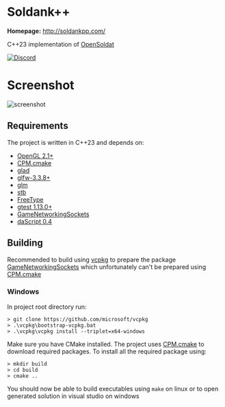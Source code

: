 # Soldank++
**Homepage:** http://soldankpp.com/

C++23 implementation of [OpenSoldat](https://github.com/opensoldat/opensoldat)

[![Discord](https://img.shields.io/discord/1224452056245600417.svg?label=Discord&logo=Discord&colorB=7289da&style=for-the-badge)](https://discord.gg/nR43G7Tr)

# Screenshot
![screenshot](https://www.dropbox.com/scl/fi/i9yp7clwdossl0j3p3myh/soldank-plus-plus.png?rlkey=oysbty3186yz3jc3mkj2fela9&raw=1)

## Requirements
The project is written in C++23 and depends on:
- [OpenGL 2.1+](https://www.opengl.org/)
- [CPM.cmake](https://github.com/cpm-cmake/CPM.cmake)
- [glad](https://glad.dav1d.de/)
- [glfw-3.3.8+](https://www.glfw.org/)
- [glm](https://github.com/g-truc/glm)
- [stb](https://github.com/nothings/stb)
- [FreeType](https://freetype.org/)
- [gtest 1.13.0+](https://github.com/google/googletest)
- [GameNetworkingSockets](https://github.com/ValveSoftware/GameNetworkingSockets)
- [daScript 0.4](https://dascript.org/)

## Building
Recommended to build using [vcpkg](https://github.com/microsoft/vcpkg) to prepare
the package [GameNetworkingSockets](https://github.com/ValveSoftware/GameNetworkingSockets)
which unfortunately can't be prepared using [CPM.cmake](https://github.com/cpm-cmake/CPM.cmake)

### Windows
In project root directory run:
```
> git clone https://github.com/microsoft/vcpkg
> .\vcpkg\bootstrap-vcpkg.bat
> .\vcpkg\vcpkg install --triplet=x64-windows
```

Make sure you have CMake installed. The project uses [CPM.cmake](https://github.com/cpm-cmake/CPM.cmake) to download required packages.
To install all the required package using:
```
> mkdir build
> cd build
> cmake ..
```
You should now be able to build executables using `make` on linux or to open generated solution in visual studio on windows
